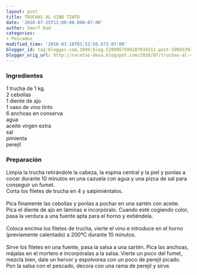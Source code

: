 ```yaml
---
layout: post
title: TRUCHAS AL VINO TINTO
date: '2010-07-25T12:00:00.000-07:00'
author: Smurf Dad
categories:
- Pescados
modified_time: '2016-03-16T01:52:56.673-07:00'
blogger_id: tag:blogger.com,1999:blog-5299957599287034512.post-5994339454685532096
blogger_orig_url: http://recetas-desa.blogspot.com/2010/07/truchas-al-vino-tinto.html
---
```


<h3>Ingredientes</h3><p>1 trucha de 1 kg.<br/>2 cebollas<br/>1 diente de ajo<br/>1 vaso de vino tinto<br/>6 anchoas en conserva<br/>agua<br/>aceite virgen extra<br/>sal<br/>pimienta<br/>perejil</p><h3>Preparaci&oacute;n</h3><p>Limpia la trucha retir&aacute;ndole la cabeza, la espina central y la piel y ponlas a cocer durante 10 minutos en una cazuela con agua y una pizca de sal para conseguir un fumet.<br/>Corta los filetes de trucha en 4 y salpimi&eacute;ntalos.<br/><br/>Pica finamente las cebollas y ponlas a pochar en una sart&eacute;n con aceite. Pica el diente de ajo en l&aacute;minas e incorp&oacute;ralo. Cuando est&eacute; cogiendo color, pasa la verdura a una fuente apta para el horno y exti&eacute;ndela.<br/><br/>Coloca encima los filetes de trucha, vierte el vino e introduce en el horno (previamente calentado) a 200&ordm;C durante 10 minutos.<br/><br/>Sirve los filetes en una fuente, pasa la salsa a una sart&eacute;n. Pica las anchoas, m&aacute;jalas en el mortero e incorp&oacute;ralas a la salsa. Vierte un poco del fumet, mezcla bien, dale un hervor y espolvorea con un poco de perejil picado. Pon la salsa con el pescado, decora con una rama de perejil y sirve.</p>